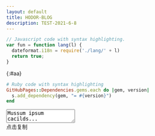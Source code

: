 ```yaml
---
layout: default
title: HODOR-BLOG
description: TEST-2021-6-8
---
```




```js
// Javascript code with syntax highlighting.
var fun = function lang(l) {
  dateformat.i18n = require('./lang/' + l)
  return true;
}
```
{:#aa}

```ruby
# Ruby code with syntax highlighting
GitHubPages::Dependencies.gems.each do |gem, version|
  s.add_dependency(gem, "= #{version}")
end
```
<textarea id="bar">Mussum ipsum cacilds...</textarea>
<!--data-clipboard-text属性的值将会被复制-->
<div id="btn" class="js-copy" data-clipboard-target="#aa">
    <span>点击复制</span>
</div>

<script>
    var btn = document.getElementById('btn');
    var clipboard = new Clipboard(btn);//实例化

    //复制成功执行的回调，可选
    clipboard.on('success', function(e) {
        alert('复制成功')
    });

    //复制失败执行的回调，可选
    clipboard.on('error', function(e) {
        console.log(e);
    });
</script>
